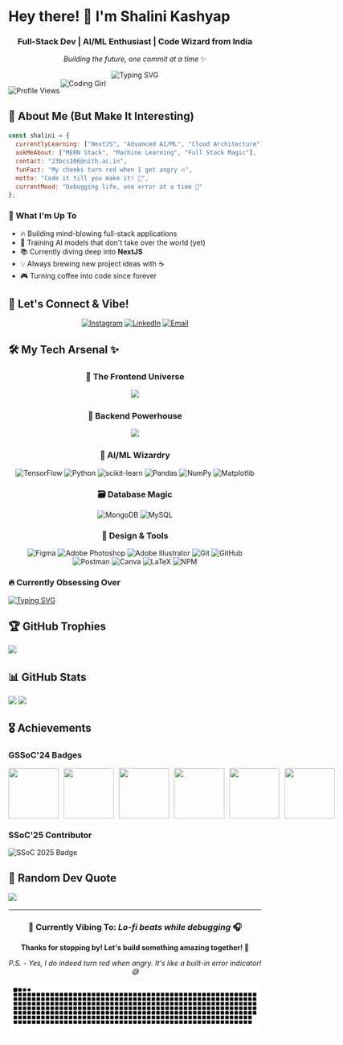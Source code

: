 
# Hey there! 👋 I'm Shalini Kashyap

<div align="center">
  
###  Full-Stack Dev |  AI/ML Enthusiast | Code Wizard from India

*Building the future, one commit at a time* ✨

<img src="https://readme-typing-svg.herokuapp.com?font=Fira+Code&size=22&duration=3000&pause=1000&color=FF6B6B&center=true&vCenter=true&width=600&lines=Full+Stack+Developer+%F0%9F%92%BB;AI%2FML+Engineer+%F0%9F%A4%96;MERN+Stack+Expert+%E2%9A%A1;NextJS+Learner+%F0%9F%93%9A;Coffee+%2B+Code+%3D+%E2%9D%A4%EF%B8%8F" alt="Typing SVG" />

</div>

<img align="right" alt="Coding Girl" width="400" src="https://media.giphy.com/media/L1R1tvI9svkIWwpVYr/giphy.gif">

![Profile Views](https://komarev.com/ghpvc/?username=shalinikashyap717&label=Profile%20views&color=blueviolet&style=for-the-badge)

## 🌟 About Me (But Make It Interesting)

```javascript
const shalini = {
  currentlyLearning: ["NextJS", "Advanced AI/ML", "Cloud Architecture"],
  askMeAbout: ["MERN Stack", "Machine Learning", "Full Stack Magic"],
  contact: "23bcs106@nith.ac.in",
  funFact: "My cheeks turn red when I get angry 🔥",
  motto: "Code it till you make it! 💪",
  currentMood: "Debugging life, one error at a time 🐛"
};
```

### 🎯 What I'm Up To
- 🔥 Building mind-blowing full-stack applications
- 🤖 Training AI models that don't take over the world (yet)
- 📚 Currently diving deep into **NextJS** 
- 💡 Always brewing new project ideas with ☕
- 🎮 Turning coffee into code since forever

## 🌈 Let's Connect & Vibe!

<div align="center">

[![Instagram](https://img.shields.io/badge/Instagram-E4405F?style=for-the-badge&logo=instagram&logoColor=white)](https://instagram.com/@shaliniiikashyap)
[![LinkedIn](https://img.shields.io/badge/LinkedIn-0077B5?style=for-the-badge&logo=linkedin&logoColor=white)](https://www.linkedin.com/in/shalini-kashyap-a44561280)
[![Email](https://img.shields.io/badge/Email-D14836?style=for-the-badge&logo=gmail&logoColor=white)](mailto:23bcs106@nith.ac.in)

</div>

## 🛠️ My Tech Arsenal ✨

<div align="center">

### 💫 The Frontend Universe
<img src="https://skillicons.dev/icons?i=html,css,js,ts,react,nextjs,tailwind,jquery" />

### 🚀 Backend Powerhouse  
<img src="https://skillicons.dev/icons?i=nodejs,express,nestjs,python,cpp,c" />

### 🧠 AI/ML Wizardry
![TensorFlow](https://img.shields.io/badge/TensorFlow-FF6F00?style=flat-square&logo=tensorflow&logoColor=white)
![Python](https://img.shields.io/badge/Python-3776AB?style=flat-square&logo=python&logoColor=white)
![scikit-learn](https://img.shields.io/badge/scikit--learn-F7931E?style=flat-square&logo=scikit-learn&logoColor=white)
![Pandas](https://img.shields.io/badge/pandas-150458?style=flat-square&logo=pandas&logoColor=white)
![NumPy](https://img.shields.io/badge/numpy-013243?style=flat-square&logo=numpy&logoColor=white)
![Matplotlib](https://img.shields.io/badge/Matplotlib-%23ffffff.svg?style=flat-square&logo=Matplotlib&logoColor=black)

### 🗃️ Database Magic
![MongoDB](https://img.shields.io/badge/MongoDB-4EA94B?style=flat-square&logo=mongodb&logoColor=white)
![MySQL](https://img.shields.io/badge/MySQL-00000F?style=flat-square&logo=mysql&logoColor=white)

### 🎨 Design & Tools
![Figma](https://img.shields.io/badge/Figma-F24E1E?style=flat-square&logo=figma&logoColor=white)
![Adobe Photoshop](https://img.shields.io/badge/Adobe%20Photoshop-31A8FF?style=flat-square&logo=adobe%20photoshop&logoColor=white)
![Adobe Illustrator](https://img.shields.io/badge/adobe%20illustrator-%23FF9A00.svg?style=flat-square&logo=adobe%20illustrator&logoColor=white)
![Git](https://img.shields.io/badge/Git-F05032?style=flat-square&logo=git&logoColor=white)
![GitHub](https://img.shields.io/badge/GitHub-100000?style=flat-square&logo=github&logoColor=white)
![Postman](https://img.shields.io/badge/Postman-FF6C37?style=flat-square&logo=postman&logoColor=white)
![Canva](https://img.shields.io/badge/Canva-%2300C4CC.svg?style=flat-square&logo=Canva&logoColor=white)
![LaTeX](https://img.shields.io/badge/latex-%23008080.svg?style=flat-square&logo=latex&logoColor=white)
![NPM](https://img.shields.io/badge/NPM-%23CB3837.svg?style=flat-square&logo=npm&logoColor=white)
</div>

### 🔥 Currently Obsessing Over
[![Typing SVG](https://readme-typing-svg.herokuapp.com?font=Fira+Code&pause=1000&color=61DAFB&width=435&lines=React+%7C+Building+UI+that+slaps+%F0%9F%92%AB;TypeScript+%7C+Type+safety+is+my+love+language+%E2%9D%A4%EF%B8%8F;Node.js+%7C+Backend+beast+mode+activated+%F0%9F%94%A5;Python+%7C+AI+experiments+go+brrr+%F0%9F%A4%96)](https://git.io/typing-svg)

## 🏆 GitHub Trophies
![](https://github-profile-trophy.vercel.app/?username=shalinikashyap717&theme=radical&no-frame=false&no-bg=false&margin-w=4)

## 📊 GitHub Stats

![](https://github-readme-stats.vercel.app/api?username=shalinikashyap717&theme=dracula&hide_border=false&include_all_commits=true&count_private=true)
![](https://github-readme-streak-stats.herokuapp.com/?user=shalinikashyap717&theme=dracula&hide_border=false)

## 🎖️ Achievements

### GSSoC'24 Badges
<div style="display: flex; align-items:center; gap: 10px;" align="center">
<img src="https://raw.githubusercontent.com/GSSoC24/Postman-Challenge/main/docs/assets/Postman%20White.png" width="100px" height="100px" />
<img src="https://raw.githubusercontent.com/GSSoC24/Postman-Challenge/main/docs/assets/1.png" width="100px" height="100px" />
<img src="https://raw.githubusercontent.com/GSSoC24/Postman-Challenge/main/docs/assets/2.png" width="100px" height="100px" />
<img src="https://raw.githubusercontent.com/GSSoC24/Postman-Challenge/main/docs/assets/3.png" width="100px" height="100px" />
<img src="https://raw.githubusercontent.com/GSSoC24/Postman-Challenge/main/docs/assets/4.png" width="100px" height="100px" />
<img src="https://raw.githubusercontent.com/GSSoC24/Postman-Challenge/main/docs/assets/5.png" width="100px" height="100px" />
</div>

### SSoC'25 Contributor
<img src="https://i.postimg.cc/zfKD1WPk/Contributor-SSOC.png" alt="SSoC 2025 Badge" width="200"/>

## 💭 Random Dev Quote

![](https://quotes-github-readme.vercel.app/api?type=horizontal&theme=radical)

---

<div align="center">

### 🎵 Currently Vibing To: *Lo-fi beats while debugging* 🎧

**Thanks for stopping by! Let's build something amazing together! 🚀**

*P.S. - Yes, I do indeed turn red when angry. It's like a built-in error indicator! 😅*

</div>

<picture>
  <source media="(prefers-color-scheme: dark)" srcset="https://raw.githubusercontent.com/ShaliniKashyap717/ShaliniKashyap717/output/github-snake-dark.svg" />
  <source media="(prefers-color-scheme: light)" srcset="https://raw.githubusercontent.com/ShaliniKashyap717/ShaliniKashyap717/output/github-snake.svg" />
  <img alt="github-snake" src="https://raw.githubusercontent.com/ShaliniKashyap717/ShaliniKashyap717/output/github-snake.svg" />
</picture>
